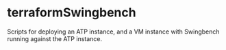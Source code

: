 # terraformSwingbench

Scripts for deploying an ATP instance, and a VM instance with Swingbench running against the ATP instance.
